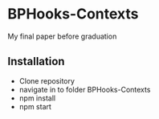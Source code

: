 # BPHooks-Contexts
My final paper before graduation

## Installation
- Clone repository
- navigate in to folder BPHooks-Contexts
- npm install
- npm start
